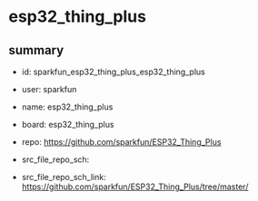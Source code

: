 # esp32_thing_plus
 
## summary 
* id: sparkfun_esp32_thing_plus_esp32_thing_plus
* user: sparkfun
* name: esp32_thing_plus
* board: esp32_thing_plus
* repo: https://github.com/sparkfun/ESP32_Thing_Plus



* src_file_repo_sch: 
* src_file_repo_sch_link: https://github.com/sparkfun/ESP32_Thing_Plus/tree/master/




